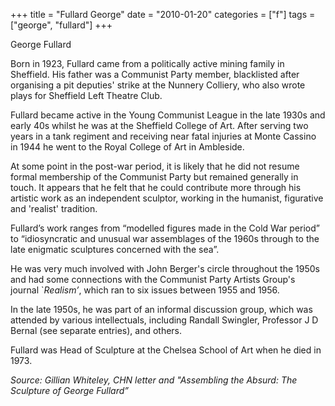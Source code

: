 +++
title = "Fullard George"
date = "2010-01-20"
categories = ["f"]
tags = ["george", "fullard"]
+++

George Fullard

Born in 1923, Fullard came from a politically active mining family in Sheffield. His father was a Communist Party member, blacklisted after organising a pit deputies' strike at the Nunnery Colliery, who also wrote plays for Sheffield Left Theatre Club.

Fullard became active in the Young Communist League in the late 1930s and early 40s whilst he was at the Sheffield College of Art. After serving two years in a tank regiment and receiving near fatal injuries at Monte Cassino in 1944 he went to the Royal College of Art in Ambleside.  

At some point in the post-war period, it is likely that he did not resume formal membership of the Communist Party but remained generally in touch. It appears that he felt that he could contribute more through his artistic work as an independent sculptor, working in the humanist, figurative and 'realist' tradition.

Fullard’s work ranges from “modelled figures made in the Cold War period” to “idiosyncratic and unusual war assemblages of the 1960s through to the late enigmatic sculptures concerned with the sea”.

He was very much involved with John Berger's circle throughout the 1950s and had some connections with the Communist Party Artists Group's journal \`_Realism’_, which ran to six issues between 1955 and 1956.

In the late 1950s, he was part of an informal discussion group, which was attended by various intellectuals, including Randall Swingler, Professor J D Bernal (see separate entries), and others.

Fullard was Head of Sculpture at the Chelsea School of Art when he died in 1973. 

_Source: Gillian Whiteley, CHN letter and "Assembling the Absurd: The Sculpture of George Fullard”_
